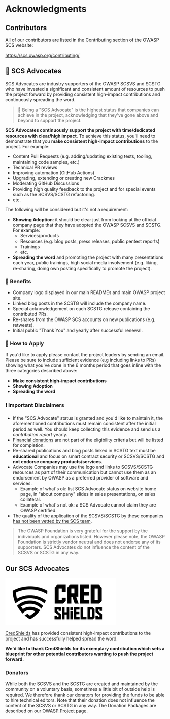 # Acknowledgments

## Contributors

All of our contributors are listed in the Contributing section of the OWASP SCS website:

<https://scs.owasp.org/contributing/>

## 🥇 SCS Advocates

SCS Advocates are industry supporters of the OWASP SCSVS and SCSTG who have invested a significant and consistent amount of resources to push the project forward by providing consistent high-impact contributions and continuously spreading the word.

> 🥇 Being a "SCS Advocate" is the highest status that companies can achieve in the project, acknowledging that they've gone above and beyond to support the project.

**SCS Advocates continuously support the project with time/dedicated resources with clear/high impact**. To achieve this status, you'll need to demonstrate that you **make consistent high-impact contributions** to the project. For example:

- Content Pull Requests (e.g. adding/updating existing tests, tooling, maintaining code samples, etc.)
- Technical PR reviews
- Improving automation (GitHub Actions)
- Upgrading, extending or creating new Crackmes
- Moderating GitHub Discussions
- Providing high quality feedback to the project and for special events such as the SCSVS/SCSTG refactoring.
- etc.

The following will be considered but it's not a requirement:

- **Showing Adoption**: it should be clear just from looking at the official company page that they have adopted the OWASP SCSVS and SCSTG. For example:
    - Services/products
    - Resources (e.g. blog posts, press releases, public pentest reports)
    - Trainings
    - etc.
- **Spreading the word** and promoting the project with many presentations each year, public trainings, high social media involvement (e.g. liking, re-sharing, doing own posting specifically to promote the project).

### 🎁 Benefits

- Company logo displayed in our main READMEs and main OWASP project site.
- Linked blog posts in the SCSTG will include the company name.
- Special acknowledgement on each SCSTG release containing the contributed PRs.
- Re-shares from the OWASP SCS accounts on new publications (e.g. retweets).
- Initial public "Thank You" and yearly after successful renewal.

### 📝 How to Apply

If you'd like to apply please contact the project leaders by sending an email. Please be sure to include sufficient evidence (e.g including links to PRs) showing what you've done in the 6 months period that goes inline with the three categories described above:

- **Make consistent high-impact contributions**
- **Showing Adoption**
- **Spreading the word**

### ❗ Important Disclaimers

- If the "SCS Advocate" status is granted and you'd like to maintain it, the aforementioned contributions must remain consistent after the initial period as well. You should keep collecting this evidence and send us a _contribution report_ yearly.
- [Financial donations](https://scs.owasp.org/donate/) are not part of the eligibility criteria but will be listed for completion.
- Re-shared publications and blog posts linked in SCSTG text must be **educational** and focus on smart contract security or SCSVS/SCSTG and **not endorse company products/services**.
- Advocate Companies may use the logo and links to SCSVS/SCSTG resources as part of their communication but cannot use them as an endorsement by OWASP as a preferred provider of software and services.
    - Example of what's ok: list SCS Advocate status on website home page, in "about company" slides in sales presentations, on sales collateral.
    - Example of what's not ok: a SCS Advocate cannot claim they are OWASP certified.
- The quality of the application of the SCSVS/SCSTG by these companies [has not been vetted by the SCS team](https://scs.owasp.org/SCSVS/04-Assessment_and_Certification/).

> The OWASP Foundation is very grateful for the support by the individuals and organizations listed. However please note, the OWASP Foundation is strictly vendor neutral and does not endorse any of its supporters. SCS Advocates do not influence the content of the SCSVS or SCSTG in any way.

## Our SCS Advocates

<img src="Images/credshields-logo-b.png" width="350px" />

[CredShields](https://credshields.com) has provided consistent high-impact contributions to the project and has successfully helped spread the word.

**We'd like to thank CredShields for its exemplary contribution which sets a blueprint for other potential contributors wanting to push the project forward.**


### Donators

While both the SCSVS and the SCSTG are created and maintained by the community on a voluntary basis, sometimes a little bit of outside help is required. We therefore thank our donators for providing the funds to be able to hire technical editors. Note that their donation does not influence the content of the SCSVS or SCSTG in any way. The Donation Packages are described on our [OWASP Project page](https://mas.owasp.org/donate/ "OWASP SCS Donation Packages").

